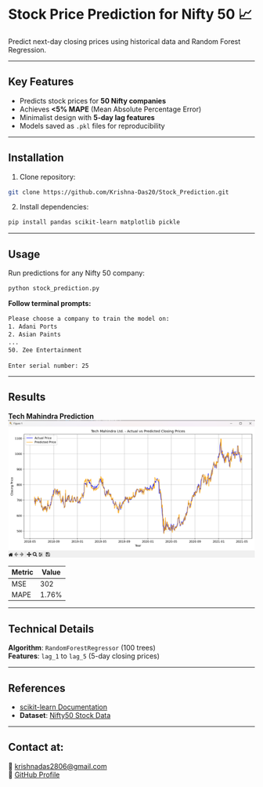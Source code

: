 # Stock Price Prediction for Nifty 50 📈

Predict next-day closing prices using historical data and Random Forest Regression.  
  

---

##  Key Features  
- Predicts stock prices for **50 Nifty companies**  
- Achieves **<5% MAPE** (Mean Absolute Percentage Error)  
- Minimalist design with **5-day lag features**  
- Models saved as `.pkl` files for reproducibility  


---

##  Installation  
1. Clone repository:  
```bash
git clone https://github.com/Krishna-Das20/Stock_Prediction.git
```  

2. Install dependencies:  
```bash
pip install pandas scikit-learn matplotlib pickle
```

---

##  Usage  
Run predictions for any Nifty 50 company:  
```bash 
python stock_prediction.py
```  
**Follow terminal prompts:**  
```
Please choose a company to train the model on:
1. Adani Ports
2. Asian Paints
...
50. Zee Entertainment

Enter serial number: 25
```

---

##  Results  
**Tech Mahindra Prediction**  
![Actual vs Predicted](results/TECHM_Prediction.png)  

| Metric | Value |  
|--------|-------|  
| MSE    | 302   |  
| MAPE   | 1.76% |  

---

## Technical Details  
**Algorithm**: `RandomForestRegressor` (100 trees)  
**Features**: `lag_1` to `lag_5` (5-day closing prices)  


---

##  References  
- [scikit-learn Documentation](https://scikit-learn.org/stable/modules/generated/sklearn.ensemble.RandomForestRegressor.html)  
- **Dataset**: [Nifty50 Stock Data](https://www.kaggle.com/datasets/rohanrao/nifty50-stock-market-data)  



---

## Contact at:
📧 krishnadas2806@gmail.com  
🔗 [GitHub Profile](https://github.com/Krishna-Das20)
